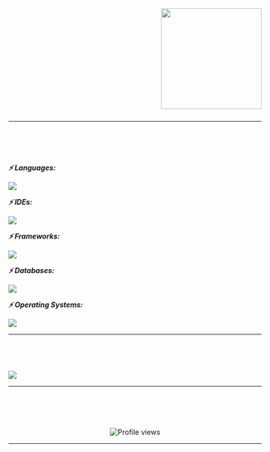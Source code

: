 <h1 align="center" style="color:#b57edc; animation: fadeIn 2s ease-in-out;">Good day, fellow Traveller! 👋</h1>

###

<img align="right" height="200" width="200" src="https://github.com/user-attachments/assets/c426d674-9546-492b-ad3f-090ffb964f4d" />

<p align="left" style="animation: fadeIn 2s ease-in-out;">
  👩‍💻 Welcome to my GitHub profile! My name is <b>André</b> and I live in <b>Galicia, Spain 🇪🇸</b><br>
  📚 Currently in my second year of <b>DAM (Multiplatform App Development)</b> — I love learning new things!<br>
  ✨ Losing my sanity since <b>2024</b>.<br>
  👀 In my free time, I enjoy coding, experimenting with new technologies, and exploring digital worlds.<br>
</p>

<br><br>

---

<h2 align="left" style="color:#b57edc; animation: fadeIn 2s ease-in-out;">🛠️ I've practiced and learned</h2>

<p align="left"><b><i>⚡ Languages:</i></b></p>
<img src="https://skillicons.dev/icons?i=html,css,java,kotlin,c#,python" />

<p align="left"><b><i>⚡ IDEs:</i></b></p>
<img src="https://skillicons.dev/icons?i=idea,visualstudio,vscode,androidstudio" />

<p align="left"><b><i>⚡ Frameworks:</i></b></p>
<img src="https://skillicons.dev/icons?i=bootstrap" />

<p align="left"><b><i>⚡ Databases:</i></b></p>
<img src="https://skillicons.dev/icons?i=mysql" />

<p align="left"><b><i>⚡ Operating Systems:</i></b></p>
<img src="https://skillicons.dev/icons?i=ubuntu,mint,nobara,windows" />

---

<h2 align="left" style="color:#b57edc; animation: fadeIn 2s ease-in-out;">⚙️ Tools:</h2>
<img src="https://skillicons.dev/icons?i=github,linux,wordpress" />

---

<h2 align="center" style="color:#b57edc; animation: fadeIn 2s ease-in-out;">👁️ Profile Visitors</h2>

<p align="center">
  <img src="https://komarev.com/ghpvc/?username=Welshixu&label=Profile%20views&color=8a2be2&style=flat-square" alt="Profile views" />
</p>

---

<p align="center" style="color:#b57edc; font-style: italic; animation: fadeIn 3s ease-in-out;">
  "Keep building, keep breaking, keep learning."
</p>

<!-- 🔮 Simple inline fade-in animation -->
<style>
@keyframes fadeIn {
  from { opacity: 0; }
  to { opacity: 1; }
}
</style>
